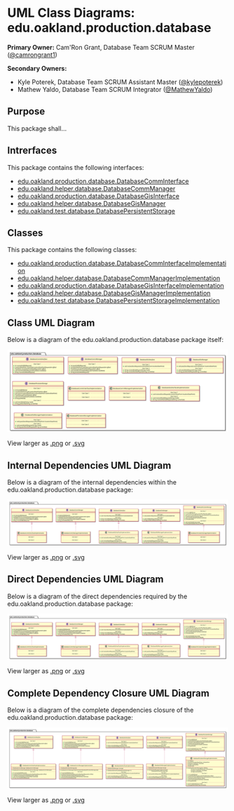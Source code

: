 # UML Class Diagrams: edu.oakland.production.database

**Primary Owner:** Cam'Ron Grant, Database Team SCRUM Master ([@camrongrant1](https://github.com/camrongrant1/))

**Secondary Owners:**

- Kyle Poterek, Database Team SCRUM Assistant Master ([@kylepoterek](https://github.com/kylepoterek/))
- Mathew Yaldo, Database Team SCRUM Integrator ([@MathewYaldo](https://github.com/MathewYaldo/))

## Purpose

This package shall...

## Intrerfaces

This package contains the following interfaces:

- [edu.oakland.production.database.DatabaseCommInterface](DatabaseCommInterface)
- [edu.oakland.helper.database.DatabaseCommManager](DatabaseCommManager)
- [edu.oakland.production.database.DatabaseGisInterface](DatabaseGisInterface)
- [edu.oakland.helper.database.DatabaseGisManager](DatabaseGisManager)
- [edu.oakland.test.database.DatabasePersistentStorage](DatabasePersistentStorage)

## Classes

This package contains the following classes:

- [edu.oakland.production.database.DatabaseCommInterfaceImplementation](DatabaseCommInterfaceImplementation)
- [edu.oakland.helper.database.DatabaseCommManagerImplementation](DatabaseCommManagerImplementation)
- [edu.oakland.production.database.DatabaseGisInterfaceImplementation](DatabaseGisInterfaceImplementation)
- [edu.oakland.helper.database.DatabaseGisManagerImplementation](DatabaseGisManagerImplementation)
- [edu.oakland.test.database.DatabasePersistentStorageImplementation](DatabasePersistentStorageImplementation)

## Class UML Diagram

Below is a diagram of the edu.oakland.production.database package itself:

![edu.oakland.production.database](./DatabaseProductionPackage.svg)

View larger as [.png](./DatabaseProductionPackage.png) or [.svg](./DatabaseProductionPackage.svg)

## Internal Dependencies UML Diagram

Below is a diagram of the internal dependencies within the edu.oakland.production.database package:

![edu.oakland.production.database Internal Dependencies](./DatabaseProductionPackage_InternalDependencies.svg)

View larger as [.png](./DatabaseProductionPackage_InternalDependencies.png) or [.svg](./DatabaseProductionPackage_InternalDependencies.svg)

## Direct Dependencies UML Diagram

Below is a diagram of the direct dependencies required by the edu.oakland.production.database package:

![edu.oakland.production.database Direct Dependencies](./DatabaseProductionPackage_DirectDependencies.svg)

View larger as [.png](./DatabaseProductionPackage_DirectDependencies.png) or [.svg](./DatabaseProductionPackage_DirectDependencies.svg)

## Complete Dependency Closure UML Diagram

Below is a diagram of the complete dependencies closure of the edu.oakland.production.database package:

![edu.oakland.production.database Dependency Closure](./DatabaseProductionPackage_Closure.svg)

View larger as [.png](./DatabaseProductionPackage_Closure.png) or [.svg](./DatabaseProductionPackage_Closure.svg)
